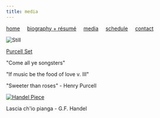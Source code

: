```yaml
---
title: media
---
```


[home](https://raharules.github.io/)&nbsp;&nbsp;&nbsp;&nbsp; [biography + résumé](https://raharules.github.io/raharules.github.io/about.html)&nbsp;&nbsp;&nbsp;&nbsp; [media](https://raharules.github.io/raharules.github.io/media.html)&nbsp;&nbsp;&nbsp;&nbsp; [schedule](https://raharules.github.io/raharules.github.io/schedule.html)&nbsp;&nbsp;&nbsp;&nbsp; [contact](https://raharules.github.io/raharules.github.io/contact.html)

![Still](https://raharules.github.io/Purcell_Still.jpg)

[Purcell Set](https://www.youtube.com/watch?v=PDFi6aGppfI)

"Come all ye songsters"

"If music be the food of love v. III"

"Sweeter than roses" - Henry Purcell

[![Handel Piece](https://img.youtube.com/watch?v=Zp3nSAJr_jA.jpg)](https://www.youtube.com/watch?v=Zp3nSAJr_jA)

Lascia ch'io pianga - G.F. Handel

